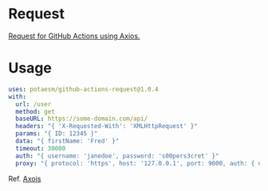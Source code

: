 # Request

[Request for GitHub Actions using Axios.](https://github.com/potaesm/github-actions-request)

# Usage

```yml
uses: potaesm/github-actions-request@1.0.4
with:
  url: /user
  method: get
  baseURL: https://some-domain.com/api/
  headers: "{ 'X-Requested-With': 'XMLHttpRequest' }"
  params: "{ ID: 12345 }"
  data: "{ firstName: 'Fred' }"
  timeout: 30000
  auth: "{ username: 'janedoe', password: 's00pers3cret' }"
  proxy: "{ protocol: 'https', host: '127.0.0.1', port: 9000, auth: { username: 'mikeymike', password: 'rapunz3l' }}"
```
Ref. [Axois](https://www.npmjs.com/package/axios#request-config)